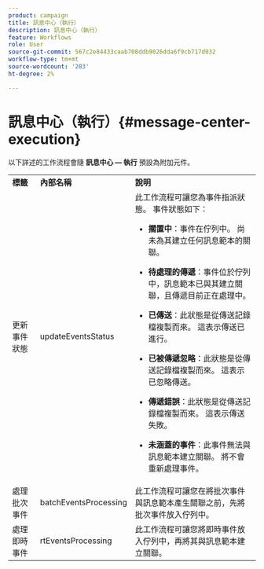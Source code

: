 ```yaml
---
product: campaign
title: 訊息中心（執行）
description: 訊息中心（執行）
feature: Workflows
role: User
source-git-commit: 567c2e84433caab708ddb9026dda6f9cb717d032
workflow-type: tm+mt
source-wordcount: '203'
ht-degree: 2%

---
```



# 訊息中心（執行）{#message-center-execution}

以下詳述的工作流程會隨 **訊息中心 — 執行** 預設為附加元件。

<table> 
 <tbody> 
  <tr> 
   <td> <strong>標籤</strong><br /> </td> 
   <td> <strong>內部名稱</strong><br /> </td> 
   <td> <strong>說明</strong><br /> </td> 
  </tr> 
  <tr> 
   <td> <span class="uicontrol">更新事件狀態</span> <br /> </td> 
   <td> <span class="uicontrol">updateEventsStatus</span> <br /> </td> 
   <td> 此工作流程可讓您為事件指派狀態。 事件狀態如下：<br /> 
    <ul> 
     <li> <p><strong>擱置中</strong>：事件在佇列中。 尚未為其建立任何訊息範本的關聯。</p> </li> 
     <li> <p><strong>待處理的傳遞</strong>：事件位於佇列中，訊息範本已與其建立關聯，且傳遞目前正在處理中。</p> </li> 
     <li> <p><strong>已傳送</strong>：此狀態是從傳送記錄檔複製而來。 這表示傳送已進行。</p> </li> 
     <li> <p><strong>已被傳遞忽略</strong>：此狀態是從傳送記錄檔複製而來。 這表示已忽略傳送。</p> </li> 
     <li> <p><strong>傳遞錯誤</strong>：此狀態是從傳送記錄檔複製而來。 這表示傳送失敗。</p> </li> 
     <li> <p><strong>未涵蓋的事件</strong>：此事件無法與訊息範本建立關聯。 將不會重新處理事件。</p> </li> 
    </ul> </td> 
  </tr> 
  <tr> 
   <td> <span class="uicontrol">處理批次事件</span> <br /> </td> 
   <td> <span class="uicontrol">batchEventsProcessing</span> <br /> </td> 
   <td> 此工作流程可讓您在將批次事件與訊息範本產生關聯之前，先將批次事件放入佇列中。 <br /> </td> 
  </tr> 
  <tr> 
   <td> <span class="uicontrol">處理即時事件</span> <br /> </td> 
   <td> <span class="uicontrol">rtEventsProcessing</span> <br /> </td> 
   <td> 此工作流程可讓您將即時事件放入佇列中，再將其與訊息範本建立關聯。 <br /> </td> 
  </tr> 
 </tbody> 
</table>


